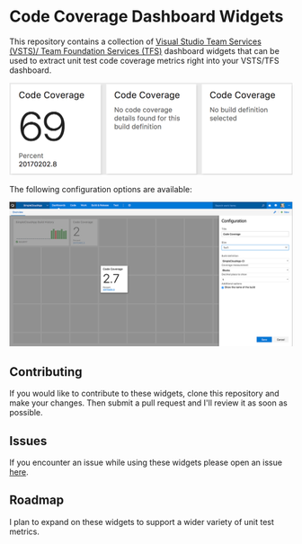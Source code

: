 # Code Coverage Dashboard Widgets
This repository contains a collection of [Visual Studio Team Services (VSTS)/ Team Foundation Services (TFS)](https://www.visualstudio.com/en-us/products/visual-studio-team-services-vs.aspx) 
dashboard widgets that can be used to extract unit test code coverage metrics right into your VSTS/TFS dashboard.

![](img/preview1.png)

The following configuration options are available:

![](img/screenshots/configuration.png)

## Contributing
If you would like to contribute to these widgets, clone this repository and make your changes. Then submit 
a pull request and I'll review it as soon as possible.

## Issues
If you encounter an issue while using these widgets please open an issue [here](https://github.com/sdavis3/CodeCoverageDashboardWidgets/issues).

## Roadmap
I plan to expand on these widgets to support a wider variety of unit test metrics.
